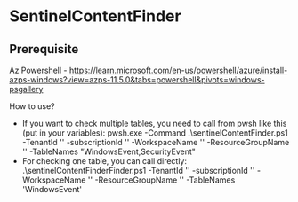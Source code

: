 # SentinelContentFinder

## Prerequisite

Az Powershell - https://learn.microsoft.com/en-us/powershell/azure/install-azps-windows?view=azps-11.5.0&tabs=powershell&pivots=windows-psgallery

How to use?

- If you want to check multiple tables, you need to call from pwsh like this (put in your variables): pwsh.exe -Command .\sentinelContentFinder.ps1 -TenantId '' -subscriptionId '' -WorkspaceName '' -ResourceGroupName '' -TableNames "WindowsEvent,SecurityEvent"
- For checking one table, you can call directly: .\sentinelContentFinderFinder.ps1 -TenantId '' -subscriptionId '' -WorkspaceName '' -ResourceGroupName '' -TableNames 'WindowsEvent'
